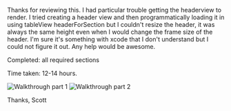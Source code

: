 Thanks for reviewing this. I had particular trouble getting the headerview to render. I tried creating a header view and then programmatically loading it in using tableView headerForSection but I couldn't resize the header, it was always the same height even when I would change the frame size of the header. I'm sure it's something with xcode that I don't understand but I could not figure it out. Any help would be awesome.

Completed: all required sections

Time taken: 12-14 hours.

![Walkthrough part 1](yelp1.gif)
![Walkthrough part 2](yelp2.gif)

Thanks,
Scott
